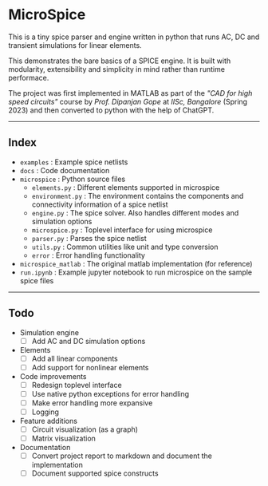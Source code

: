 # MicroSpice

This is a tiny spice parser and engine written in python that runs AC, DC and transient simulations for linear elements. 

This demonstrates the bare basics of a SPICE engine. It is built with modularity, extensibility and simplicity in mind rather than runtime performace.

The project was first implemented in MATLAB as part of the *"CAD for high speed circuits"* course by *Prof. Dipanjan Gope* at *IISc, Bangalore* (Spring 2023) and then converted to python with the help of ChatGPT.

---

## Index

- ```examples``` : Example spice netlists
- ```docs```  : Code documentation
- ```microspice``` : Python source files
  - ```elements.py``` : Different elements supported in microspice
  - ```environment.py``` : The environment contains the components and connectivity information of a spice netlist
  - ```engine.py``` : The spice solver. Also handles different modes and simulation options
  - ```microspice.py``` : Toplevel interface for using microspice
  - ```parser.py``` : Parses the spice netlist
  - ```utils.py``` : Common utilities like unit and type conversion
  - ```error``` : Error handling functionality
- ```microspice_matlab``` : The original matlab implementation (for reference)
- ```run.ipynb``` : Example jupyter notebook to run microspice on the sample spice files 

---

## Todo

- Simulation engine
  - [ ] Add AC and DC simulation options
- Elements
  - [ ] Add all linear components
  - [ ] Add support for nonlinear elements
- Code improvements
  - [ ] Redesign toplevel interface
  - [ ] Use native python exceptions for error handling
  - [ ] Make error handling more expansive
  - [ ] Logging
- Feature additions
  - [ ] Circuit visualization (as a graph)
  - [ ] Matrix visualization
- Documentation
  - [ ] Convert project report to markdown and document the implementation
  - [ ] Document supported spice constructs
